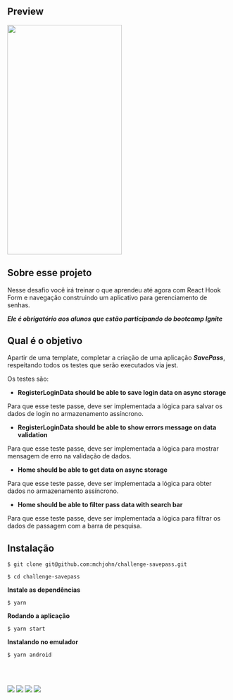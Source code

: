 ## Preview

<img src="https://efficient-sloth-d85.notion.site/image/https%3A%2F%2Fs3-us-west-2.amazonaws.com%2Fsecure.notion-static.com%2F02c371f4-c167-4a5f-b12c-d791a0dedaf5%2FScreenshot_1626892767.png?table=block&id=41492ed2-6fa6-4f2b-b02a-fe1eaa3f6be5&spaceId=08f749ff-d06d-49a8-a488-9846e081b224&width=2000&userId=&cache=v2" data-canonical-src="https://efficient-sloth-d85.notion.site/image/https%3A%2F%2Fs3-us-west-2.amazonaws.com%2Fsecure.notion-static.com%2F02c371f4-c167-4a5f-b12c-d791a0dedaf5%2FScreenshot_1626892767.png?table=block&id=41492ed2-6fa6-4f2b-b02a-fe1eaa3f6be5&spaceId=08f749ff-d06d-49a8-a488-9846e081b224&width=2000&userId=&cache=v2" width="260" height="520" />

## Sobre esse projeto

Nesse desafio você irá treinar o que aprendeu até agora com React Hook Form e navegação construindo um aplicativo para gerenciamento de senhas.

***Ele é obrigatório aos alunos que estão participando do bootcamp Ignite***

## Qual é o objetivo

Apartir de uma template, completar a criação de uma aplicação ***SavePass***, respeitando todos os testes que serão executados via jest.

Os testes são: 

- **RegisterLoginData should be able to save login data on async storage**

Para que esse teste passe, deve ser implementada a lógica para salvar os dados de login no armazenamento assíncrono.

- **RegisterLoginData should be able to show errors message on data validation**

Para que esse teste passe, deve ser implementada a lógica para mostrar mensagem de erro na validação de dados.

- **Home should be able to get data on async storage**

Para que esse teste passe, deve ser implementada a lógica para obter dados no armazenamento assíncrono.

- **Home should be able to filter pass data with search bar**

Para que esse teste passe, deve ser implementada a lógica para filtrar os dados de passagem com a barra de pesquisa.

## Instalação

```
$ git clone git@github.com:mchjohn/challenge-savepass.git

$ cd challenge-savepass
```

**Instale as dependências**

```
$ yarn
```

**Rodando a aplicação**

```
$ yarn start
```

**Instalando no emulador**

```
$ yarn android
```
<br>
<br>

<a href = "mailto:michel.john@hotmail.com"><img src="https://img.shields.io/badge/-OutLook-%230077B5?style=for-the-badge&logo=Microsoft Outlook&logoColor=white" target="_blank"></a>
<a href="https://www.linkedin.com/in/micheljohn/" target="_blank"><img src="https://img.shields.io/badge/-LinkedIn-%230077B5?style=for-the-badge&logo=linkedin&logoColor=white" target="_blank"></a> 
<a href="https://mchjohn.github.io/mchljohn/" target="_blank"><img src="https://img.shields.io/badge/-Portfólio-%231E1E26?style=for-the-badge&logo=dev.to&logoColor=white" target="_blank"></a>
<a href="https://passport.rocketseat.com.br/react-native/michel-john-1578542942" target="_blank"><img src="https://img.shields.io/badge/-Rocketseat-%2367159C?style=for-the-badge&logo=Apache RocketMQ&logoColor=white" target="_blank"></a>
